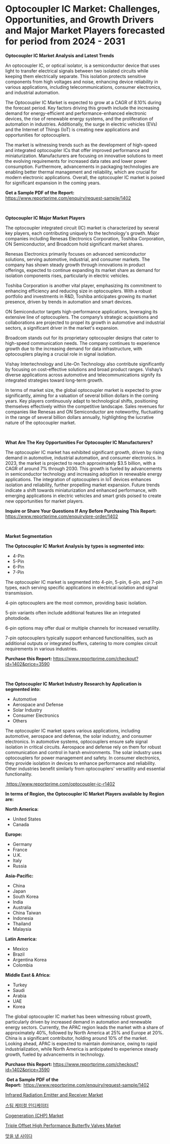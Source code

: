 <p><h1>Optocoupler IC Market: Challenges, Opportunities, and Growth Drivers and Major Market Players forecasted for period from 2024 - 2031</h1></p><p><strong>Optocoupler IC Market Analysis and Latest Trends</strong></p>
<p><p>An optocoupler IC, or optical isolator, is a semiconductor device that uses light to transfer electrical signals between two isolated circuits while keeping them electrically separate. This isolation protects sensitive components from high voltages and noise, enhancing device reliability in various applications, including telecommunications, consumer electronics, and industrial automation.</p><p>The Optocoupler IC Market is expected to grow at a CAGR of 8.10% during the forecast period. Key factors driving this growth include the increasing demand for energy-efficient and performance-enhanced electronic devices, the rise of renewable energy systems, and the proliferation of automation in industries. Additionally, the surge in electric vehicles (EVs) and the Internet of Things (IoT) is creating new applications and opportunities for optocouplers. </p><p>The market is witnessing trends such as the development of high-speed and integrated optocoupler ICs that offer improved performance and miniaturization. Manufacturers are focusing on innovative solutions to meet the evolving requirements for increased data rates and lower power consumption. Furthermore, advancements in packaging technologies are enabling better thermal management and reliability, which are crucial for modern electronic applications. Overall, the optocoupler IC market is poised for significant expansion in the coming years.</p></p>
<p><strong>Get a Sample PDF of the Report:&nbsp;</strong> <a href="https://www.reportprime.com/enquiry/request-sample/1402">https://www.reportprime.com/enquiry/request-sample/1402</a></p>
<p>&nbsp;</p>
<p><strong>Optocoupler IC Major Market Players</strong></p>
<p><p>The optocoupler integrated circuit (IC) market is characterized by several key players, each contributing uniquely to the technology's growth. Major companies including Renesas Electronics Corporation, Toshiba Corporation, ON Semiconductor, and Broadcom hold significant market shares.</p><p>Renesas Electronics primarily focuses on advanced semiconductor solutions, serving automotive, industrial, and consumer markets. The company has shown steady growth through innovations in product offerings, expected to continue expanding its market share as demand for isolation components rises, particularly in electric vehicles.</p><p>Toshiba Corporation is another vital player, emphasizing its commitment to enhancing efficiency and reducing size in optocouplers. With a robust portfolio and investments in R&D, Toshiba anticipates growing its market presence, driven by trends in automation and smart devices.</p><p>ON Semiconductor targets high-performance applications, leveraging its extensive line of optocouplers. The company’s strategic acquisitions and collaborations are projected to propel its growth in automotive and industrial sectors, a significant driver in the market's expansion.</p><p>Broadcom stands out for its proprietary optocoupler designs that cater to high-speed communication needs. The company continues to experience growth due to the increasing demand for data infrastructure, with optocouplers playing a crucial role in signal isolation.</p><p>Vishay Intertechnology and Lite-On Technology also contribute significantly by focusing on cost-effective solutions and broad product ranges. Vishay’s diverse applications across automotive and telecommunications signify its integrated strategies toward long-term growth.</p><p>In terms of market size, the global optocoupler market is expected to grow significantly, aiming for a valuation of several billion dollars in the coming years. Key players continuously adapt to technological shifts, positioning themselves effectively within the competitive landscape. Sales revenues for companies like Renesas and ON Semiconductor are noteworthy, fluctuating in the range of several billion dollars annually, highlighting the lucrative nature of the optocoupler market.</p></p>
<p>&nbsp;</p>
<p><strong>What Are The Key Opportunities For Optocoupler IC Manufacturers?</strong></p>
<p><p>The optocoupler IC market has exhibited significant growth, driven by rising demand in automotive, industrial automation, and consumer electronics. In 2023, the market is projected to reach approximately $3.5 billion, with a CAGR of around 7% through 2030. This growth is fueled by advancements in semiconductor technology and increasing adoption in renewable energy applications. The integration of optocouplers in IoT devices enhances isolation and reliability, further propelling market expansion. Future trends indicate a shift towards miniaturization and enhanced performance, with emerging applications in electric vehicles and smart grids poised to create new opportunities for market players.</p></p>
<p><strong>Inquire or Share Your Questions If Any Before Purchasing This Report:</strong> <a href="https://www.reportprime.com/enquiry/pre-order/1402">https://www.reportprime.com/enquiry/pre-order/1402</a></p>
<p>&nbsp;</p>
<p><strong>Market Segmentation</strong></p>
<p><strong>The Optocoupler IC Market Analysis by types is segmented into:</strong></p>
<p><ul><li>4-Pin</li><li>5-Pin</li><li>6-Pin</li><li>7-Pin</li></ul></p>
<p><p>The optocoupler IC market is segmented into 4-pin, 5-pin, 6-pin, and 7-pin types, each serving specific applications in electrical isolation and signal transmission. </p><p>4-pin optocouplers are the most common, providing basic isolation. </p><p>5-pin variants often include additional features like an integrated photodiode. </p><p>6-pin options may offer dual or multiple channels for increased versatility. </p><p>7-pin optocouplers typically support enhanced functionalities, such as additional outputs or integrated buffers, catering to more complex circuit requirements in various industries.</p></p>
<p><strong>Purchase this Report:&nbsp;</strong><a href="https://www.reportprime.com/checkout?id=1402&price=3590">https://www.reportprime.com/checkout?id=1402&price=3590</a></p>
<p>&nbsp;</p>
<p><strong>The Optocoupler IC Market Industry Research by Application is segmented into:</strong></p>
<p><ul><li>Automotive</li><li>Aerospace and Defense</li><li>Solar Industry</li><li>Consumer Electronics</li><li>Others</li></ul></p>
<p><p>The optocoupler IC market spans various applications, including automotive, aerospace and defense, the solar industry, and consumer electronics. In automotive systems, optocouplers ensure safe signal isolation in critical circuits. Aerospace and defense rely on them for robust communication and control in harsh environments. The solar industry uses optocouplers for power management and safety. In consumer electronics, they provide isolation in devices to enhance performance and reliability. Other industries benefit similarly from optocouplers' versatility and essential functionality.</p></p>
<p><a href="https://www.reportprime.com/optocoupler-ic-r1402">&nbsp;https://www.reportprime.com/optocoupler-ic-r1402</a></p>
<p><strong>In terms of Region, the Optocoupler IC Market Players available by Region are:</strong></p>
<p>
    <p> <strong> North America: </strong>
        <ul>
            <li>United States</li>
            <li>Canada</li>
        </ul>
        </p> 
    <p> <strong> Europe: </strong>
        <ul>
            <li>Germany</li>
            <li>France</li>
            <li>U.K.</li>
            <li>Italy</li>
            <li>Russia</li>
        </ul>
        </p> 
    <p> <strong> Asia-Pacific: </strong>
        <ul>
            <li>China</li>
            <li>Japan</li>
            <li>South Korea</li>
            <li>India</li>
            <li>Australia</li>
            <li>China Taiwan</li>
            <li>Indonesia</li>
            <li>Thailand</li>
            <li>Malaysia</li>
        </ul>
        </p> 
    <p> <strong> Latin America: </strong>
        <ul>
            <li>Mexico</li>
            <li>Brazil</li>
            <li>Argentina Korea</li>
            <li>Colombia</li>
        </ul>
        </p> 
    <p> <strong> Middle East & Africa: </strong>
        <ul>
            <li>Turkey</li>
            <li>Saudi</li>
            <li>Arabia</li>
            <li>UAE</li>
            <li>Korea</li>
        </ul>
    </p>
    </p>
<p><p>The global optocoupler IC market has been witnessing robust growth, particularly driven by increased demand in automation and renewable energy sectors. Currently, the APAC region leads the market with a share of approximately 40%, followed by North America at 25% and Europe at 20%. China is a significant contributor, holding around 10% of the market. Looking ahead, APAC is expected to maintain dominance, owing to rapid industrialization, while North America is anticipated to experience steady growth, fueled by advancements in technology.</p></p>
<p><strong>Purchase this Report: </strong><a href="https://www.reportprime.com/checkout?id=1402&price=3590">https://www.reportprime.com/checkout?id=1402&price=3590</a></p>
<p>&nbsp;<strong>Get a Sample PDF of the Report:&nbsp;&nbsp;</strong><a href="https://www.reportprime.com/enquiry/request-sample/1402">https://www.reportprime.com/enquiry/request-sample/1402</a></p>
<p><strong></strong></p>
<p><p><a href="https://www.linkedin.com/pulse/role-infrared-radiation-emitter-receiver-market-applications-3fome?trackingId=LG1IywcWRBaxYE6c2mhCNA%3D%3D">Infrared Radiation Emitter and Receiver Market</a></p><p><a href="https://medium.com/@ayesakhan333/%EA%B8%80%EB%A1%9C%EB%B2%8C-%EC%8A%A4%ED%8C%80-%ED%99%94%ED%95%99-%EC%A7%80%EC%8B%9C%EA%B8%B0-%EC%8B%9C%EC%9E%A5-%EA%B7%9C%EB%AA%A8-%EB%B0%8F-%EC%A0%90%EC%9C%A0%EC%9C%A8-%EB%B6%84%EC%84%9D-%EC%A0%9C%ED%92%88-%EC%9C%A0%ED%98%95-%EC%9D%91%EC%9A%A9-%EB%B6%84%EC%95%BC-%EC%A7%80%EC%97%AD%EB%B3%84-%EC%98%88%EC%B8%A1-2024-2031-029d344eafad">스팀 케미컬 인디케이터</a></p><p><a href="https://medium.com/@enosstark/global-cogeneration-chp-market-opportunities-and-market-challenges-2024-2031-6d95036e9c44">Cogeneration (CHP) Market</a></p><p><a href="https://issuu.com/reportprime-2/docs/triple-offset-high-performance-butt_ec9acdeac7aea0">Triple Offset High Performance Butterfly Valves Market</a></p><p><a href="https://medium.com/@ayesakhan333/%ED%96%A5%EC%9D%B4-%EC%B2%A8%EA%B0%80%EB%90%9C-%EC%82%AC%EC%9D%B4%EB%8B%A4-%EC%8B%9C%EC%9E%A5-%EB%8F%99%ED%96%A5-%EC%8B%9C%EC%9E%A5-%EC%84%B8%EB%B6%84%ED%99%94%EC%97%90-%EB%8C%80%ED%95%9C-%EC%83%81%EC%84%B8-%EC%97%B0%EA%B5%AC-%EB%B0%8F-%EC%8B%A0%ED%9D%A5-%EB%8F%99%ED%96%A5%EC%9D%98-%EC%A4%91%EC%9A%94%EC%84%B1-%EB%B6%84%EC%84%9D-ece5af5b63f9">맛을 낸 사이다</a></p></p>